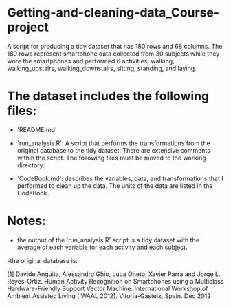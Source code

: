 Getting-and-cleaning-data_Course-project
========================================
A script for producing a tidy dataset that has 180 rows and 
68 columns. The 180 rows represent smartphone data collected
from 30 subjects while they wore the smartphones and performed
6 activities; walking, walking_upstairs, walking_downstairs, 
sitting, standing, and laying.


The dataset includes the following files:
========================================

- 'README.md'

- 'run_analysis.R': A script that performs the transformations from 
  the original database to the tidy dataset. There are extensive
  comments within the script. The following files must be moved
  to the working directory: 

- 'CodeBook.md': describes the variables, data, and transformations 
  that I performed to clean up the data. The units of the data are 
  listed in the CodeBook.


Notes: 
========================================
- the output of the 'run_analysis.R' script is a tidy dataset with 
  the average of each variable for each activity and each subject.

-the original database is:

[1] Davide Anguita, Alessandro Ghio, Luca Oneto, Xavier Parra and Jorge L. Reyes-Ortiz. Human Activity Recognition on Smartphones using a Multiclass Hardware-Friendly Support Vector Machine. International Workshop of Ambient Assisted Living (IWAAL 2012). Vitoria-Gasteiz, Spain. Dec 2012
